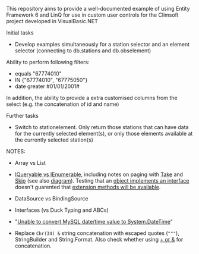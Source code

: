 This repository aims to provide a well-documented example of using Entity Framework 6 and LinQ for use in custom user controls for the Climsoft project developed in VisualBasic.NET

Initial tasks
- Develop examples simultaneously for a station selector and an element selector (connecting to db.stations and db.obselement)

Ability to perform following filters:
- equals "67774010"
- IN {"67774010", "67775050"}
- date greater #01/01/2001#

In addition, the ability to provide a extra customised columns from the select (e.g. the concatenation of id and name)

Further tasks
- Switch to stationelement. Only return those stations that can have data for the currently selected element(s), or only those elements available at the currently selected station(s)

NOTES:
- Array vs List
- [IQueryable vs IEnumerable](https://stackoverflow.com/a/2876655/), including notes on paging with [Take](https://msdn.microsoft.com/en-us/library/bb300906.aspx?f=255&MSPPError=-2147217396) and [Skip](https://msdn.microsoft.com/en-us/library/bb357513.aspx) (see also [diagram](https://stackoverflow.com/a/40013006/)). Testing that an [object implements an interface](https://stackoverflow.com/questions/1360267/test-if-an-object-implements-an-interface) doesn't guarented that [extension methods will be available](https://stackoverflow.com/questions/48475363/missingmemberexception-when-using-callbyname).
- DataSource vs BindingSource
- Interfaces (vs Duck Typing and ABCs)
- "[Unable to convert MySQL date/time value to System.DateTime](https://stackoverflow.com/a/5758638/)"

- Replace `Chr(34) &` string concatenation with escaped quotes (`"""`), StringBuilder and String.Format. Also check whether using [+ or &](https://stackoverflow.com/questions/734600/the-difference-between-and-for-joining-strings-in-vb-net) for concatenation.
